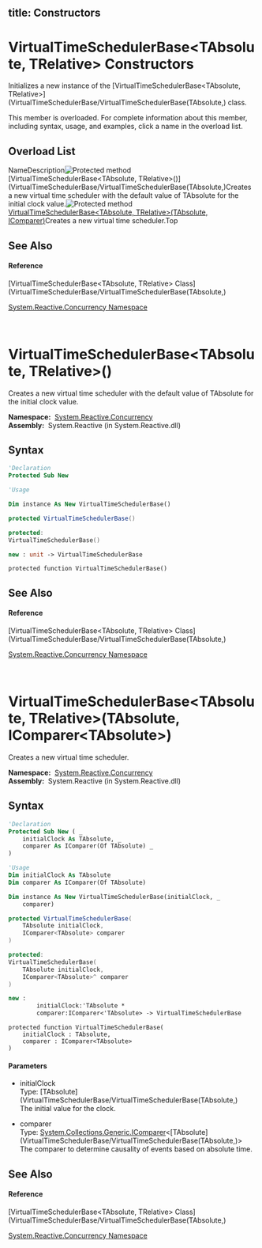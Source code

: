 title: Constructors
---
# VirtualTimeSchedulerBase\<TAbsolute, TRelative\> Constructors

Initializes a new instance of the [VirtualTimeSchedulerBase\<TAbsolute, TRelative\>](VirtualTimeSchedulerBase/VirtualTimeSchedulerBase(TAbsolute,) class.

This member is overloaded. For complete information about this member, including syntax, usage, and examples, click a name in the overload list.

## Overload List

NameDescription![Protected method](https://reactiveui.net/assets/img/Hh303103.protmethod(en-us,VS.103).gif "Protected method")[VirtualTimeSchedulerBase<TAbsolute, TRelative>()](VirtualTimeSchedulerBase/VirtualTimeSchedulerBase(TAbsolute,)Creates a new virtual time scheduler with the default value of TAbsolute for the initial clock value.![Protected method](https://reactiveui.net/assets/img/Hh303103.protmethod(en-us,VS.103).gif "Protected method")[VirtualTimeSchedulerBase<TAbsolute, TRelative>(TAbsolute, IComparer<TAbsolute>)](https://msdn.microsoft.com/en-us/library/m:system.reactive.concurrency.virtualtimeschedulerbase%602.#ctor(%600%2csystem.collections.generic.icomparer%7b%600%7d)(v=VS.103))Creates a new virtual time scheduler.Top

## See Also

#### Reference

[VirtualTimeSchedulerBase\<TAbsolute, TRelative\> Class](VirtualTimeSchedulerBase/VirtualTimeSchedulerBase(TAbsolute,)

[System.Reactive.Concurrency Namespace](System.Reactive.Concurrency/System.Reactive.Concurrency)



<br />

# VirtualTimeSchedulerBase\<TAbsolute, TRelative\>()

Creates a new virtual time scheduler with the default value of TAbsolute for the initial clock value.

**Namespace:**  [System.Reactive.Concurrency](System.Reactive.Concurrency/System.Reactive.Concurrency)  
**Assembly:**  System.Reactive (in System.Reactive.dll)

## Syntax

```vb
'Declaration
Protected Sub New
```

```vb
'Usage

Dim instance As New VirtualTimeSchedulerBase()
```

```csharp
protected VirtualTimeSchedulerBase()
```

```c++
protected:
VirtualTimeSchedulerBase()
```

```fsharp
new : unit -> VirtualTimeSchedulerBase
```

```jscript
protected function VirtualTimeSchedulerBase()
```

## See Also

#### Reference

[VirtualTimeSchedulerBase\<TAbsolute, TRelative\> Class](VirtualTimeSchedulerBase/VirtualTimeSchedulerBase(TAbsolute,)

[System.Reactive.Concurrency Namespace](System.Reactive.Concurrency/System.Reactive.Concurrency)



<br />

# VirtualTimeSchedulerBase\<TAbsolute, TRelative\>(TAbsolute, IComparer\<TAbsolute\>)

Creates a new virtual time scheduler.

**Namespace:**  [System.Reactive.Concurrency](System.Reactive.Concurrency/System.Reactive.Concurrency)  
**Assembly:**  System.Reactive (in System.Reactive.dll)

## Syntax

```vb
'Declaration
Protected Sub New ( _
    initialClock As TAbsolute, _
    comparer As IComparer(Of TAbsolute) _
)
```

```vb
'Usage
Dim initialClock As TAbsolute
Dim comparer As IComparer(Of TAbsolute)

Dim instance As New VirtualTimeSchedulerBase(initialClock, _
    comparer)
```

```csharp
protected VirtualTimeSchedulerBase(
    TAbsolute initialClock,
    IComparer<TAbsolute> comparer
)
```

```c++
protected:
VirtualTimeSchedulerBase(
    TAbsolute initialClock, 
    IComparer<TAbsolute>^ comparer
)
```

```fsharp
new : 
        initialClock:'TAbsolute * 
        comparer:IComparer<'TAbsolute> -> VirtualTimeSchedulerBase
```

```jscript
protected function VirtualTimeSchedulerBase(
    initialClock : TAbsolute, 
    comparer : IComparer<TAbsolute>
)
```

#### Parameters

- initialClock  
  Type: [TAbsolute](VirtualTimeSchedulerBase/VirtualTimeSchedulerBase(TAbsolute,)  
  The initial value for the clock.

- comparer  
  Type: [System.Collections.Generic.IComparer](https://msdn.microsoft.com/en-us/library/8ehhxeaf)\<[TAbsolute](VirtualTimeSchedulerBase/VirtualTimeSchedulerBase(TAbsolute,)\>  
  The comparer to determine causality of events based on absolute time.

## See Also

#### Reference

[VirtualTimeSchedulerBase\<TAbsolute, TRelative\> Class](VirtualTimeSchedulerBase/VirtualTimeSchedulerBase(TAbsolute,)

[System.Reactive.Concurrency Namespace](System.Reactive.Concurrency/System.Reactive.Concurrency)
